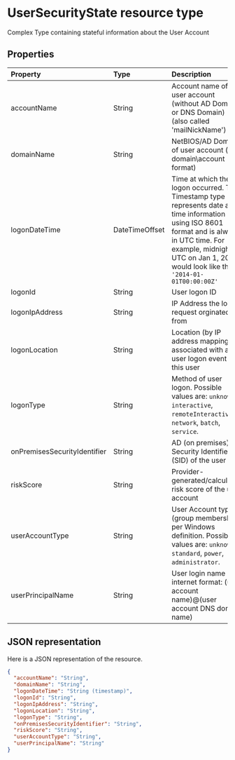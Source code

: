 # UserSecurityState resource type

Complex Type containing stateful information about the User Account

## Properties

| Property   | Type |Description|
|:---------------|:--------|:----------|
|accountName|String|Account name of user account (without AD Domain or DNS Domain) - (also called 'mailNickName')|
|domainName|String|NetBIOS/AD Domain of user account  (i.e. domain\account format)|
|logonDateTime|DateTimeOffset|Time at which the logon occurred. The Timestamp type represents date and time information using ISO 8601 format and is always in UTC time. For example, midnight UTC on Jan 1, 2014 would look like this: `'2014-01-01T00:00:00Z'`|
|logonId|String|User logon ID|
|logonIpAddress|String|IP Address the logon request orginated from|
|logonLocation|String|Location (by IP address mapping) associated with a user logon event by this user|
|logonType|String|Method of user logon. Possible values are: `unknown`, `interactive`, `remoteInteractive`, `network`, `batch`, `service`.|
|onPremisesSecurityIdentifier|String|AD (on premises) Security Identifier (SID) of the user|
|riskScore|String|Provider-generated/calculated risk score of the user account|
|userAccountType|String|User Account type (group membership), per Windows definition. Possible values are: `unknown`, `standard`, `power`, `administrator`.|
|userPrincipalName|String|User login name - internet format: (user account name)@(user account DNS domain name)|

## JSON representation

Here is a JSON representation of the resource.

<!-- {
  "blockType": "resource",
  "optionalProperties": [

  ],
  "@odata.type": "microsoft.graph.UserSecurityState"
}-->

```json
{
  "accountName": "String",
  "domainName": "String",
  "logonDateTime": "String (timestamp)",
  "logonId": "String",
  "logonIpAddress": "String",
  "logonLocation": "String",
  "logonType": "String",
  "onPremisesSecurityIdentifier": "String",
  "riskScore": "String",
  "userAccountType": "String",
  "userPrincipalName": "String"
}

```

<!-- uuid: 8fcb5dbc-d5aa-4681-8e31-b001d5168d79
2015-10-25 14:57:30 UTC -->
<!-- {
  "type": "#page.annotation",
  "description": "UserSecurityState resource",
  "keywords": "",
  "section": "documentation",
  "tocPath": ""
}-->